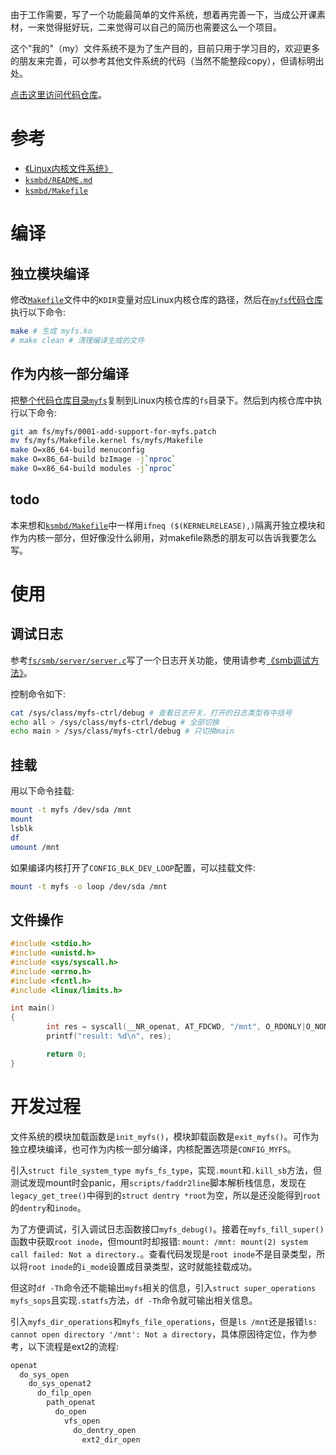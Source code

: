 由于工作需要，写了一个功能最简单的文件系统，想着再完善一下，当成公开课素材，一来觉得挺好玩，二来觉得可以自己的简历也需要这么一个项目。

这个"我的"（my）文件系统不是为了生产目的，目前只用于学习目的，欢迎更多的朋友来完善，可以参考其他文件系统的代码（当然不能整段copy），但请标明出处。

[点击这里访问代码仓库](https://gitee.com/chenxiaosonggitee/myfs)。

# 参考

- [《Linux内核文件系统》](https://chenxiaosong.com/courses/kernel/kernel-fs.html)
- [`ksmbd/README.md`](https://github.com/namjaejeon/ksmbd/blob/master/README.md)
- [`ksmbd/Makefile`](https://github.com/namjaejeon/ksmbd/blob/master/Makefile)

# 编译

## 独立模块编译

修改[`Makefile`](https://gitee.com/chenxiaosonggitee/myfs/blob/master/Makefile)文件中的`KDIR`变量对应Linux内核仓库的路径，然后在[`myfs`代码仓库](https://gitee.com/chenxiaosonggitee/myfs)执行以下命令:
```sh
make # 生成 myfs.ko
# make clean # 清理编译生成的文件
```

## 作为内核一部分编译

把[整个代码仓库目录`myfs`](https://gitee.com/chenxiaosonggitee/myfs)复制到Linux内核仓库的`fs`目录下。然后到内核仓库中执行以下命令:
```sh
git am fs/myfs/0001-add-support-for-myfs.patch
mv fs/myfs/Makefile.kernel fs/myfs/Makefile
make O=x86_64-build menuconfig
make O=x86_64-build bzImage -j`nproc`
make O=x86_64-build modules -j`nproc`
```

## todo

本来想和[`ksmbd/Makefile`](https://github.com/namjaejeon/ksmbd/blob/master/Makefile)中一样用`ifneq ($(KERNELRELEASE),)`隔离开独立模块和作为内核一部分，但好像没什么卵用，对makefile熟悉的朋友可以告诉我要怎么写。

# 使用

## 调试日志

参考[`fs/smb/server/server.c`](https://github.com/torvalds/linux/blob/master/fs/smb/server/server.c)写了一个日志开关功能，使用请参考[《smb调试方法》](https://chenxiaosong.com/courses/smb/smb-debug.html)。

控制命令如下:
```sh
cat /sys/class/myfs-ctrl/debug # 查看日志开关，打开的日志类型有中括号
echo all > /sys/class/myfs-ctrl/debug # 全部切换
echo main > /sys/class/myfs-ctrl/debug # 只切换main
```

## 挂载

用以下命令挂载:
```sh
mount -t myfs /dev/sda /mnt
mount
lsblk
df
umount /mnt
```

如果编译内核打开了`CONFIG_BLK_DEV_LOOP`配置，可以挂载文件:
```sh
mount -t myfs -o loop /dev/sda /mnt
```

## 文件操作

```c
#include <stdio.h>
#include <unistd.h>
#include <sys/syscall.h>
#include <errno.h>
#include <fcntl.h>
#include <linux/limits.h>

int main()
{
        int res = syscall(__NR_openat, AT_FDCWD, "/mnt", O_RDONLY|O_NONBLOCK|O_CLOEXEC|O_DIRECTORY);
        printf("result: %d\n", res);

        return 0;
}
```

# 开发过程

文件系统的模块加载函数是`init_myfs()`，模块卸载函数是`exit_myfs()`。可作为独立模块编译，也可作为内核一部分编译，内核配置选项是`CONFIG_MYFS`。

引入`struct file_system_type myfs_fs_type`，实现`.mount`和`.kill_sb`方法，但测试发现mount时会panic，用`scripts/faddr2line`脚本解析栈信息，发现在`legacy_get_tree()`中得到的`struct dentry *root`为空，所以是还没能得到`root`的`dentry`和`inode`。

为了方便调试，引入调试日志函数接口`myfs_debug()`。接着在`myfs_fill_super()`函数中获取`root inode`，但mount时却报错: `mount: /mnt: mount(2) system call failed: Not a directory.`。查看代码发现是`root inode`不是目录类型，所以将`root inode`的`i_mode`设置成目录类型，这时就能挂载成功。

但这时`df -Th`命令还不能输出`myfs`相关的信息，引入`struct super_operations myfs_sops`且实现`.statfs`方法，`df -Th`命令就可输出相关信息。

引入`myfs_dir_operations`和`myfs_file_operations`，但是`ls /mnt`还是报错`ls: cannot open directory '/mnt': Not a directory`，具体原因待定位，作为参考，以下流程是ext2的流程:
```c
openat
  do_sys_open
    do_sys_openat2
      do_filp_open
        path_openat
          do_open
            vfs_open
              do_dentry_open
                ext2_dir_open
```